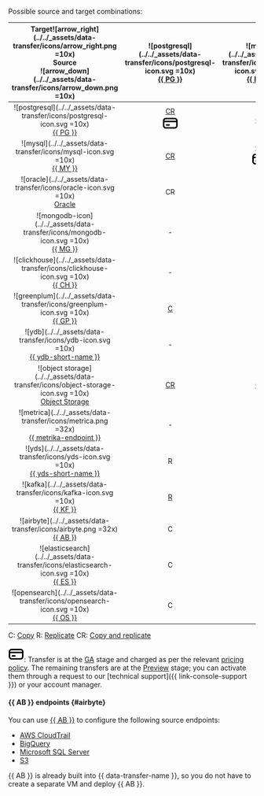 Possible source and target combinations:



|   Target![arrow_right](../../_assets/data-transfer/icons/arrow_right.png =10x)<br>Source<br>![arrow_down](../../_assets/data-transfer/icons/arrow_down.png =10x)    | ![postgresql](../../_assets/data-transfer/icons/postgresql-icon.svg =10x)<br>[{{ PG }}](../../data-transfer/operations/endpoint/target/postgresql.md) | ![mysql](../../_assets/data-transfer/icons/mysql-icon.svg =10x)<br>[{{ MY }}](../../data-transfer/operations/endpoint/target/mysql.md) | ![mongodb](../../_assets/data-transfer/icons/mongodb-icon.svg =10x)<br>[{{ MG }}](../../data-transfer/operations/endpoint/target/mongodb.md) | ![clickhouse](../../_assets/data-transfer/icons/clickhouse-icon.svg =10x)<br>[{{ CH }}](../../data-transfer/operations/endpoint/target/clickhouse.md) | ![greenplum](../../_assets/data-transfer/icons/greenplum-icon.svg =10x)<br>[{{ GP }}](../../data-transfer/operations/endpoint/target/greenplum.md) | ![ydb](../../_assets/data-transfer/icons/ydb-icon.svg =10x)<br>[{{ ydb-short-name }}](../../data-transfer/operations/endpoint/target/yandex-database.md) | ![object storage](../../_assets/data-transfer/icons/object-storage-icon.svg =10x)<br>[Object Storage](../../data-transfer/operations/endpoint/target/object-storage.md) | ![apache kafka](../../_assets/data-transfer/icons/kafka-icon.svg =10x)<br>[Apache Kafka](../../data-transfer/operations/endpoint/target/kafka.md) | ![yds](../../_assets/data-transfer/icons/yds-icon.svg =10x)<br>[{{ yds-short-name }}](../../data-transfer/operations/endpoint/target/data-streams.md) | ![elasticsearch](../../_assets/data-transfer/icons/elasticsearch-icon.svg =10x)<br>[{{ ES }}](../../data-transfer/operations/endpoint/target/elasticsearch.md) | ![opensearch](../../_assets/data-transfer/icons/opensearch-icon.svg =10x)<br>[{{ OS }}](../../data-transfer/operations/endpoint/target/opensearch.md) |    ![arrow_left](../../_assets/data-transfer/icons/arrow_left.png =10x)Target<br>Source<br>![arrow_down](../../_assets/data-transfer/icons/arrow_down.png =10x)     |
|:-----------------------------------------------------------------------------------------------------------------------------------------------------------------------:|:-----------------------------------------------------------------------------------------------------------------------------------------------------:|:--------------------------------------------------------------------------------------------------------------------------------------:|:--------------------------------------------------------------------------------------------------------------------------------------------:|:-----------------------------------------------------------------------------------------------------------------------------------------------------:|:--------------------------------------------------------------------------------------------------------------------------------------------------:|:--------------------------------------------------------------------------------------------------------------------------------------------------------:|:-----------------------------------------------------------------------------------------------------------------------------------------------------------------------:|:-------------------------------------------------------------------------------------------------------------------------------------------------:|:-----------------------------------------------------------------------------------------------------------------------------------------------------:|:--------------------------------------------------------------------------------------------------------------------------------------------------------------:|:-----------------------------------------------------------------------------------------------------------------------------------------------------:|:-----------------------------------------------------------------------------------------------------------------------------------------------------------------------:|
|          ![postgresql](../../_assets/data-transfer/icons/postgresql-icon.svg =10x)<br>[{{ PG }}](../../data-transfer/operations/endpoint/source/postgresql.md)          |                     [CR](../../data-transfer/tutorials/managed-postgresql)<br>![GA](../../_assets/console-icons/credit-card.svg)                      |                                           [CR](../../data-transfer/tutorials/mpg-to-mmy.md)                                            |                                                                      -                                                                       |                     [CR](../../data-transfer/tutorials/rdbms-to-clickhouse)<br>![GA](../../_assets/console-icons/credit-card.svg)                     |                                              [C](../../data-transfer/tutorials/managed-greenplum.md)R                                              |                                                    [CR](../../data-transfer/tutorials/mpg-to-ydb.md)                                                     |                                                         [C](../../data-transfer/tutorials/mpg-to-objstorage.md)                                                         |                       [CR](../../data-transfer/tutorials/cdc-mpg.md)<br>![GA](../../_assets/console-icons/credit-card.svg)                        |                                                   [CR](../../data-transfer/tutorials/mpg-to-yds.md)                                                   |                                                                               C                                                                                |                                                                           [C](../../data-transfer/tutorials/postgresql-to-opensearch.md)                                                                           |          ![postgresql](../../_assets/data-transfer/icons/postgresql-icon.svg =10x)<br>[{{ PG }}](../../data-transfer/operations/endpoint/source/postgresql.md)          |
|                 ![mysql](../../_assets/data-transfer/icons/mysql-icon.svg =10x)<br>[{{ MY }}](../../data-transfer/operations/endpoint/source/mysql.md)                  |                                                   [CR](../../data-transfer/tutorials/mmy-to-mpg.md)                                                   |                [C](../../data-transfer/tutorials/managed-mysql)R<br>![GA](../../_assets/console-icons/credit-card.svg)                 |                                                                      -                                                                       |                     [CR](../../data-transfer/tutorials/mysql-to-clickhouse)<br>![GA](../../_assets/console-icons/credit-card.svg)                     |                                                 [CR](../../data-transfer/tutorials/mmy-to-mgp.md)                                                  |                                               [CR](../../data-transfer/tutorials/managed-mysql-to-ydb.md)                                                |                                                        [C](../../data-transfer/tutorials/mmy-objs-migration.md)                                                         |                       [CR](../../data-transfer/tutorials/cdc-mmy.md)<br>![GA](../../_assets/console-icons/credit-card.svg)                        |                                                   [CR](../../data-transfer/tutorials/mmy-to-yds.md)                                                   |                                                                               -                                                                                |                                                                           -                                                                           |                 ![mysql](../../_assets/data-transfer/icons/mysql-icon.svg =10x)<br>[{{ MY }}](../../data-transfer/operations/endpoint/source/mysql.md)                  |
|                 ![oracle](../../_assets/data-transfer/icons/oracle-icon.svg =10x)<br>[Oracle](../../data-transfer/operations/endpoint/source/oracle.md)                 |                                                                          CR                                                                           |                                                                   -                                                                    |                                                                      -                                                                       |                                                                          CR                                                                           |                                                                         CR                                                                         |                                                                            -                                                                             |                                                                                    -                                                                                    |                                                                         -                                                                         |                                                                           -                                                                           |                                                                               -                                                                                |                                                                           -                                                                           |                 ![oracle](../../_assets/data-transfer/icons/oracle-icon.svg =10x)<br>[Oracle](../../data-transfer/operations/endpoint/source/oracle.md)                 |
|            ![mongodb-icon](../../_assets/data-transfer/icons/mongodb-icon.svg =10x)<br>[{{ MG }}](../../data-transfer/operations/endpoint/source/mongodb.md)            |                                                                           -                                                                           |                                                                   -                                                                    |                 [CR](../../data-transfer/tutorials/managed-mongodb.md)<br>![GA](../../_assets/console-icons/credit-card.svg)                 |                                                                           -                                                                           |                                                                         -                                                                          |                                                                            -                                                                             |                                                                                    C                                                                                    |                                                                         -                                                                         |                                                                           -                                                                           |                                                                               -                                                                                |                                                                           -                                                                           |            ![mongodb-icon](../../_assets/data-transfer/icons/mongodb-icon.svg =10x)<br>[{{ MG }}](../../data-transfer/operations/endpoint/source/mongodb.md)            |
|          ![clickhouse](../../_assets/data-transfer/icons/clickhouse-icon.svg =10x)<br>[{{ CH }}](../../data-transfer/operations/endpoint/source/clickhouse.md)          |                                                                           -                                                                           |                                                                   -                                                                    |                                                                      -                                                                       |                      [C](../../data-transfer/tutorials/managed-clickhouse)<br>![GA](../../_assets/console-icons/credit-card.svg)                      |                                                                         -                                                                          |                                                                            -                                                                             |                                                                                    -                                                                                    |                                                                         -                                                                         |                                                                           -                                                                           |                                                                               -                                                                                |                                                                           -                                                                           |          ![clickhouse](../../_assets/data-transfer/icons/clickhouse-icon.svg =10x)<br>[{{ CH }}](../../data-transfer/operations/endpoint/source/clickhouse.md)          |
|           ![greenplum](../../_assets/data-transfer/icons/greenplum-icon.svg =10x)<br>[{{ GP }}](../../data-transfer/operations/endpoint/source/greenplum.md)            |                                             [C](../../data-transfer/tutorials/greenplum-to-postgresql.md)                                             |                                                                   -                                                                    |                                                                      -                                                                       |                  [C](../../data-transfer/tutorials/greenplum-to-clickhouse.md)<br>![GA](../../_assets/console-icons/credit-card.svg)                  |                                              [C](../../data-transfer/tutorials/managed-greenplum.md)                                               |                                                                            -                                                                             |                                                                                    -                                                                                    |                                                                         -                                                                         |                                                                           -                                                                           |                                                                               -                                                                                |                                                                           -                                                                           |           ![greenplum](../../_assets/data-transfer/icons/greenplum-icon.svg =10x)<br>[{{ GP }}](../../data-transfer/operations/endpoint/source/greenplum.md)            |
|              ![ydb](../../_assets/data-transfer/icons/ydb-icon.svg =10x)<br>[{{ ydb-short-name }}](../../data-transfer/operations/endpoint/source/ydb.md)               |                                                                           -                                                                           |                                                                   -                                                                    |                                                                      -                                                                       |                                               [CR](../../data-transfer/tutorials/ydb-to-clickhouse.md)                                                |                                                                         -                                                                          |                                                                            -                                                                             |                                                                                    [C](../../data-transfer/tutorials/ydb-to-object-storage.md)                                                                                    |                                                  [CR](../../data-transfer/tutorials/cdc-ydb.md)                                                   |                                                   [CR](../../data-transfer/tutorials/ydb-to-yds.md)                                                   |                                                                               -                                                                                |                                                                           -                                                                           |              ![ydb](../../_assets/data-transfer/icons/ydb-icon.svg =10x)<br>[{{ ydb-short-name }}](../../data-transfer/operations/endpoint/source/ydb.md)               |
| ![object storage](../../_assets/data-transfer/icons/object-storage-icon.svg =10x)<br>[Object Storage](../../data-transfer/operations/endpoint/source/object-storage.md) |                                          [CR](../../data-transfer/tutorials/object-storage-to-postgresql.md)                                          |                                       [CR](../../data-transfer/tutorials/objs-mmy-migration.md)                                        |                                                                      -                                                                       |                                          [CR](../../data-transfer/tutorials/object-storage-to-clickhouse.md)                                          |                                         [CR](../../data-transfer/tutorials/object-storage-to-greenplum.md)                                         |                                               [CR](../../data-transfer/tutorials/object-storage-to-ydb.md)                                               |                                                                                    -                                                                                    |                                                                         -                                                                         |                                                                           -                                                                           |                                                                               -                                                                                |                                                                           -                                                                           | ![object storage](../../_assets/data-transfer/icons/object-storage-icon.svg =10x)<br>[Object Storage](../../data-transfer/operations/endpoint/source/object-storage.md) |
|          ![metrica](../../_assets/data-transfer/icons/metrica.png =32x)<br>[{{ metrika-endpoint }}](../../data-transfer/operations/endpoint/source/metrika.md)          |                                                                           -                                                                           |                                                                   -                                                                    |                                                                      -                                                                       |                                              [R](../../data-transfer/tutorials/metrika-to-clickhouse.md)                                              |                                                                         -                                                                          |                                                                            -                                                                             |                                                                                    -                                                                                    |                                                                         -                                                                         |                                                                           -                                                                           |                                                                               -                                                                                |                                                                           -                                                                           |          ![metrica](../../_assets/data-transfer/icons/metrica.png =32x)<br>[{{ metrika-endpoint }}](../../data-transfer/operations/endpoint/source/metrika.md)          |
|          ![yds](../../_assets/data-transfer/icons/yds-icon.svg =10x)<br>[{{ yds-short-name }}](../../data-transfer/operations/endpoint/source/data-streams.md)          |                                                                           R                                                                           |                                                                   R                                                                    |                                                                      R                                                                       |                     [R](../../data-transfer/tutorials/yds-to-clickhouse.md)<br>![GA](../../_assets/console-icons/credit-card.svg)                     |                                                                         R                                                                          |                                                 [R](../../data-transfer/tutorials/yds-to-ydb.md)<br>![GA](../../_assets/console-icons/credit-card.svg)                                                  |                                                         [R](../../data-transfer/tutorials/yds-to-objstorage.md)                                                         |                                              [R](../../data-transfer/tutorials/yds-to-kafka.md)<br>![GA](../../_assets/console-icons/credit-card.svg)                                              |                                                                           R                                                                           |                                                                               R                                                                                |                                                  R                                                   |          ![yds](../../_assets/data-transfer/icons/yds-icon.svg =10x)<br>[{{ yds-full-name }}](../../data-transfer/operations/endpoint/source/data-streams.md)           |
|                 ![kafka](../../_assets/data-transfer/icons/kafka-icon.svg =10x)<br>[{{ KF }}](../../data-transfer/operations/endpoint/source/kafka.md)                  |                                                   [R](../../data-transfer/tutorials/mkf-to-mpg.md)                                                    |                                            [R](../../data-transfer/tutorials/mkf-to-mmy.md)                                            |                                               [R](../../data-transfer/tutorials/mkf-to-mmg.md)                                               |                                                     [R](../../data-transfer/tutorials/mkf-to-mch)                                                     |                                          [R](../../data-transfer/tutorials/managed-kafka-to-greenplum.md)                                          |                          [R](../../data-transfer/tutorials/mkf-to-ydb.md)<br>![GA](../../_assets/console-icons/credit-card.svg)                          |                                                                                    R                                                                                    |                      [R](../../data-transfer/tutorials/mkf-to-mkf.md)<br>![GA](../../_assets/console-icons/credit-card.svg)                       |                                                   [R](../../data-transfer/tutorials/mkf-to-yds.md)                                                    |                               R                               |                                                   [R](../../data-transfer/tutorials/mkf-to-mos.md)                                                    |                 ![kafka](../../_assets/data-transfer/icons/kafka-icon.svg =10x)<br>[{{ KF }}](../../data-transfer/operations/endpoint/source/kafka.md)                  |
|                                         ![airbyte](../../_assets/data-transfer/icons/airbyte.png =32x)<br>[{{ AB }}](#airbyte)                                          |                                                                           C                                                                           |                                                                   C                                                                    |                                                                      C                                                                       |                                                                           C                                                                           |                                                                         C                                                                          |                                                                            C                                                                             |                                                                                    -                                                                                    |                                                                         C                                                                         |                                                                           C                                                                           |                                                                               -                                                                                |                                                                           -                                                                           |                                         ![airbyte](../../_assets/data-transfer/icons/airbyte.png =32x)<br>[{{ AB }}](#airbyte)                                          |
|     ![elasticsearch](../../_assets/data-transfer/icons/elasticsearch-icon.svg =10x)<br>[{{ ES }}](../../data-transfer/operations/endpoint/source/elasticsearch.md)      |                                                                           C                                                                           |                                                                   -                                                                    |                                                                      -                                                                       |                                                                           C                                                                           |                                                                         C                                                                          |                                                                            C                                                                             |                                                                                    C                                                                                    |                                                                         C                                                                         |                                                                           C                                                                           |                                                                               C                                                                                |                                                   [C](../../data-transfer/tutorials/mes-to-mos.md)                                                    |     ![elasticsearch](../../_assets/data-transfer/icons/elasticsearch-icon.svg =10x)<br>[{{ ES }}](../../data-transfer/operations/endpoint/source/elasticsearch.md)      |
|          ![opensearch](../../_assets/data-transfer/icons/opensearch-icon.svg =10x)<br>[{{ OS }}](../../data-transfer/operations/endpoint/source/opensearch.md)          |                                                                           C                                                                           |                                                                   -                                                                    |                                                                      -                                                                       |                                                                           [C](../../data-transfer/tutorials/opensearch-to-clickhouse.md)                                                                           |                                                                         C                                                                          |                                                                            [C](../../data-transfer/tutorials/opensearch-to-ydb.md)                                                                             |                                                                                    [C](../../data-transfer/tutorials/opensearch-to-object-storage.md)                                                                                    |                                                                         C                                                                         |                                                                           C                                                                           |                                                                               C                                                                                |                                                    [C](../../data-transfer/tutorials/os-to-mos.md)                                                    |          ![opensearch](../../_assets/data-transfer/icons/opensearch-icon.svg =10x)<br>[{{ OS }}](../../data-transfer/operations/endpoint/source/opensearch.md)          |




C: [Copy](../../data-transfer/concepts/transfer-lifecycle.md#copy)
R: [Replicate](../../data-transfer/concepts/transfer-lifecycle.md#replication)
CR: [Copy and replicate](../../data-transfer/concepts/transfer-lifecycle.md#copy-and-replication)



![GA](../../_assets/console-icons/credit-card.svg): Transfer is at the [GA](../../overview/concepts/launch-stages.md) stage and charged as per the relevant [pricing policy](../../data-transfer/pricing.md).
The remaining transfers are at the [Preview](../../overview/concepts/launch-stages.md) stage; you can activate them through a request to our [technical support]({{ link-console-support }}) or your account manager.



#### {{ AB }} endpoints {#airbyte}

You can use [{{ AB }}](https://docs.airbyte.com/integrations/sources) to configure the following source endpoints:

* [AWS CloudTrail](../../data-transfer/operations/endpoint/source/aws-cloudtrail.md)
* [BigQuery](../../data-transfer/operations/endpoint/source/bigquery.md)
* [Microsoft SQL Server](../../data-transfer/operations/endpoint/source/mssql.md)
* [S3](../../data-transfer/operations/endpoint/source/s3.md)

{{ AB }} is already built into {{ data-transfer-name }}, so you do not have to create a separate VM and deploy {{ AB }}.


